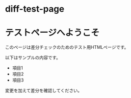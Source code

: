 # diff-test-page

<!DOCTYPE html>
<html lang="ja">
<head>
  <meta charset="UTF-8">
  <meta name="viewport" content="width=device-width, initial-scale=1.0">
  <title>テストページ</title>
</head>
<body>
  <h1>テストページへようこそ</h1>
  <p>このページは差分チェックのためのテスト用HTMLページです。</p>
  <p>以下はサンプルの内容です。</p>
  <ul>
    <li>項目1</li>
    <li>項目2</li>
    <li>項目3</li>
  </ul>
  <p>変更を加えて差分を確認してください。</p>
</body>
</html>
